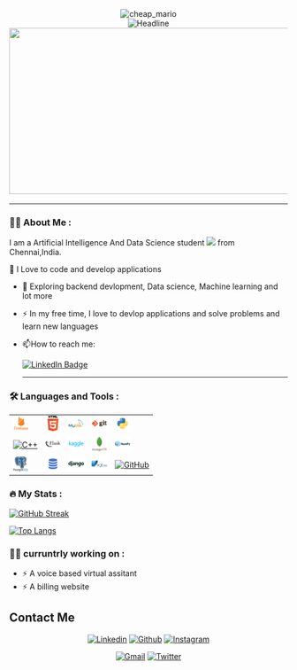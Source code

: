 
<div>
    <div align=center>
        <img src="https://media.giphy.com/media/UoLt6Tm8wlSnWGfSFs/giphy.gif" alt="cheap_mario" height="200">
    </div>
    <div align=center>
        <img src="https://readme-typing-svg.herokuapp.com?color=%236FDA44&size=32&center=true&vCenter=true&width=600&height=50&lines=Hi+there+I'm+Arjun+%F0%9F%91%8B;AI+and+DATA+SCIENCE+Student;machine-Learning+Engineer;Problem+Solver;backend+engineer" alt="Headline" />
    </div>





<div align="center">
  <img src="https://media.giphy.com/media/scZPhLqaVOM1qG4lT9/giphy.gif" width="600" height="300"/>
</div>

---

### :woman_technologist: About Me :

I am a Artificial Intelligence And Data Science student <img src="https://media.giphy.com/media/WUlplcMpOCEmTGBtBW/giphy.gif" width="30"> from Chennai,India.

:telescope: I Love to code and develop applications 

- :seedling: Exploring backend devlopment, Data science, Machine learning and lot more

- :zap: In my free time, I love to devlop applications and solve problems and learn new languages

- :mailbox:How to reach me: <div id="badges" align = "left">
  <a href="https://www.linkedin.com/in/arjun-prakash-589348211/">
    <img src="https://img.shields.io/badge/LinkedIn-blue?style=for-the-badge&logo=linkedin&logoColor=white" alt="LinkedIn Badge"/>
  </a>
  
  ---

### :hammer_and_wrench: Languages and Tools :
    
<table>
   <tbody>
       <tr>
            <td><a href="#"><img alt="Firebase" title="Firebase" height="28px"
                        src="https://github.com/devicons/devicon/blob/master/icons/firebase/firebase-plain-wordmark.svg" /></a>
            </td>
            <td><a href="#"><img alt="HTML5" title="HTML5" height="28px"
                        src="https://raw.githubusercontent.com/github/explore/80688e429a7d4ef2fca1e82350fe8e3517d3494d/topics/html/html.png" /></a>
            </td>
            <td><a href="#"><img alt="mysql" title="mysql" height="28px"
                        src="https://github.com/devicons/devicon/blob/master/icons/mysql/mysql-original-wordmark.svg" /></a>
            </td>
            <td><a href="#"><img alt="git" title="git" height="28px"
                        src="https://github.com/devicons/devicon/blob/master/icons/git/git-original-wordmark.svg" /></a>
            </td>
            <td><a href="#"><img alt="Python" title="Python" height="28px"
                        src="https://raw.githubusercontent.com/github/explore/80688e429a7d4ef2fca1e82350fe8e3517d3494d/topics/python/python.png" /></a>
            </td>
       </tr>
       <tr>
            <td><a href="#"><img alt="C++" title="C++" height="28px"
                        src="https://img.icons8.com/color/48/000000/c-plus-plus-logo.png" /></a></td>
            <td><a href="#"><img alt="flask" title="flask" height="28px"
                        src="https://github.com/devicons/devicon/blob/master/icons/flask/flask-original-wordmark.svg" /></a></td>
            <td><a href="#"><img alt="kaggle" title="kaggle" height="28px"
                        src="https://github.com/devicons/devicon/blob/master/icons/kaggle/kaggle-original-wordmark.svg" /></a></td>
            <td><a href="#"><img alt="mongo" title="mongo" height="28px"
                        src="https://github.com/devicons/devicon/blob/master/icons/mongodb/mongodb-original-wordmark.svg" /></a>
            </td>
            <td><a href="#"><img alt="numpy" title="numpy" height="28px"
                        src="https://github.com/devicons/devicon/blob/master/icons/numpy/numpy-original-wordmark.svg" /></a></td>
       </tr>
       <tr>
            <td><a href="#"><img alt="postgres" title="postgres" height="28px"
                        src="https://github.com/devicons/devicon/blob/master/icons/postgresql/postgresql-original-wordmark.svg" /></a>
            </td>
            <td><a href="#"><img alt="SQL" title="SQL" height="28px"
                        src="https://raw.githubusercontent.com/github/explore/80688e429a7d4ef2fca1e82350fe8e3517d3494d/topics/sql/sql.png" /></a>
            </td>
            <td><a href="#"><img alt="django" title="django" height="28px"
                        src="https://github.com/devicons/devicon/blob/master/icons/django/django-plain-wordmark.svg" /></a></td>
            <td><a href="#"><img alt="sqlite" title="sqlite" height="28px"
                        src="https://github.com/devicons/devicon/blob/master/icons/sqlite/sqlite-original-wordmark.svg" /></a></td>
            <td><a href="#"><img alt="GitHub" title="GitHub" height="28px"
                        src="https://i.imgur.com/DZgetVv.png" /></a>
            </td>
       </tr>
    </tbody>
</table>
  
  ### :fire: My Stats :
  [![GitHub Streak](http://github-readme-streak-stats.herokuapp.com?user=arjunprakash027&theme=dark&background=000000)](https://git.io/streak-stats)
  
  [![Top Langs](https://github-readme-stats.vercel.app/api/top-langs/?username=arjunprakash027&layout=compact&theme=vision-friendly-dark)](https://github.com/anuraghazra/github-readme-stats)
  
  ### :woman_technologist: curruntrly working on :
- :zap: A voice based virtual assitant
- :zap: A billing website
  
    
 ## Contact Me


<p align="center">
  <a href="https://www.linkedin.com/in/arjun-prakash-589348211/"><img alt="Linkedin" title="Arjun Linkedin" src="https://img.shields.io/badge/LinkedIn-0077B5?style=for-the-badge&logo=linkedin&logoColor=white"></a>
  <a href="https://github.com/arjunprakash027"><img alt="Github" title="arjun Github" src="https://img.shields.io/badge/GitHub-100000?style=for-the-badge&logo=github&logoColor=white"></a>
  <a href="https://www.instagram.com/arjun_.rao/"><img alt="Instagram" title="arjun Instagram" src="https://img.shields.io/badge/Instagram-E4405F?style=for-the-badge&logo=instagram&logoColor=white"></a>
 </p>
 <p align="center">
  <a href="mailto:arjunprakash027@gmail.com"><img alt="Gmail" title="Arjun Gmail" src="https://img.shields.io/badge/Gmail-D14836?style=for-the-badge&logo=gmail&logoColor=white"></a>
<a href="https://img.shields.io/badge/Twitter-blue?style=for-the-badge&logo=twitter&logoColor=white"><img alt="Twitter" title="arjun Twitter" src="https://img.shields.io/badge/Twitter-1DA1F2?style=for-the-badge&logo=twitter&logoColor=white"></a>
</p>
